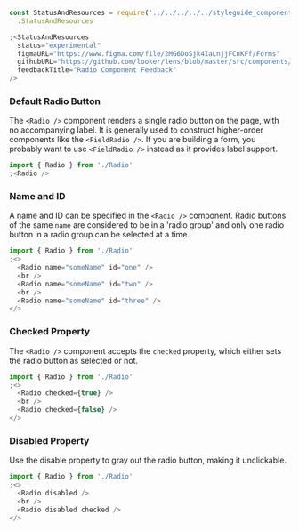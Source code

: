 ```js noeditor
const StatusAndResources = require('../../../../../styleguide_components/StatusAndResources')
  .StatusAndResources

;<StatusAndResources
  status="experimental"
  figmaURL="https://www.figma.com/file/2MG6DoSjk4IaLnjjFCnKFf/Forms"
  githubURL="https://github.com/looker/lens/blob/master/src/components/Form/Inputs/Radio.tsx"
  feedbackTitle="Radio Component Feedback"
/>
```

### Default Radio Button

The `<Radio />` component renders a single radio button on the page, with no accompanying label. It is generally used to construct higher-order components like the `<FieldRadio />`. If you are building a form, you probably want to use `<FieldRadio />` instead as it provides label support.

```js
import { Radio } from './Radio'
;<Radio />
```

### Name and ID

A name and ID can be specified in the `<Radio />` component. Radio buttons of the same `name` are considered to be in a 'radio group' and only one radio button in a radio group can be selected at a time.

```js
import { Radio } from './Radio'
;<>
  <Radio name="someName" id="one" />
  <br />
  <Radio name="someName" id="two" />
  <br />
  <Radio name="someName" id="three" />
</>
```

### Checked Property

The `<Radio />` component accepts the `checked` property, which either sets the radio button as selected or not.

```js
import { Radio } from './Radio'
;<>
  <Radio checked={true} />
  <br />
  <Radio checked={false} />
</>
```

### Disabled Property

Use the disable property to gray out the radio button, making it unclickable.

```js
import { Radio } from './Radio'
;<>
  <Radio disabled />
  <br />
  <Radio disabled checked />
</>
```

